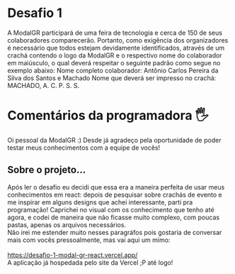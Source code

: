 # Desafio 1
A ModalGR participará de uma feira de tecnologia e cerca de 150 de seus colaboradores comparecerão. Portanto,
como exigência dos organizadores é necessário que todos estejam devidamente identificados, através de um
crachá contendo o logo da ModalGR e o respectivo nome do colaborador em maiúsculo, o qual deverá respeitar
o seguinte padrão como segue no exemplo abaixo:
Nome completo colaborador: Antônio Carlos Pereira da Silva dos Santos e
Machado
Nome que deverá ser impresso no crachá: MACHADO, A. C. P. S. S.

# Comentários da programadora 🖐
Oi pessoal da ModalGR :) 
Desde já agradeço pela oportunidade de poder testar meus conhecimentos com a equipe de vocês!
## Sobre o projeto...
Após ler o desafio eu decidi que essa era a maneira perfeita de usar meus conhecimentos em react: depois de pesquisar
sobre crachás de evento e me inspirar em alguns designs que achei interessante, parti pra programação! Caprichei
no visual com os conhecimento que tenho até agora, e codei de maneira que não ficasse muito complexo, com poucas 
pastas, apenas os arquivos necessários.
<br/>
Não irei me estender muito nesses paragráfos pois gostaria de conversar mais com vocês pressoalmente, mas vai
aqui um mimo:
<br/>
<br/>
https://desafio-1-modal-gr-react.vercel.app/
<br/>
A aplicação já hospedada pelo site da Vercel ;P até logo!
